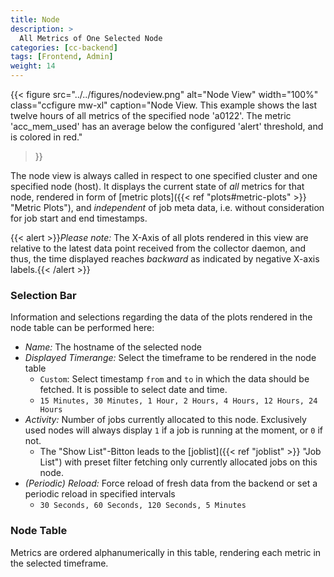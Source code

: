 ```yaml
---
title: Node
description: >
  All Metrics of One Selected Node
categories: [cc-backend]
tags: [Frontend, Admin]
weight: 14
---
```


{{< figure src="../../figures/nodeview.png" alt="Node View" width="100%" class="ccfigure mw-xl"
    caption="Node View. This example shows the last twelve hours of all metrics of the specified node 'a0122'. The metric 'acc_mem_used' has an average below the configured 'alert' threshold, and is colored in red."
>}}

The node view is always called in respect to one specified cluster and one specified node (host). It displays the current state of *all* metrics for that node, rendered in form of [metric plots]({{< ref "plots#metric-plots" >}} "Metric Plots"), and *independent* of job meta data, i.e. without consideration for job start and end timestamps.

{{< alert >}}*Please note:* The X-Axis of all plots rendered in this view are relative to the latest data point received from the collector daemon, and thus, the time displayed reaches *backward* as indicated by negative X-axis labels.{{< /alert >}}

### Selection Bar

Information and selections regarding the data of the plots rendered in the node table can be performed here:

* *Name:* The hostname of the selected node
* *Displayed Timerange:* Select the timeframe to be rendered in the node table
  * `Custom`: Select timestamp `from` and `to` in which the data should be fetched. It is possible to select date and time.
  * `15 Minutes, 30 Minutes, 1 Hour, 2 Hours, 4 Hours, 12 Hours, 24 Hours`
* *Activity:* Number of jobs currently allocated to this node. Exclusively used nodes will always display `1` if a job is running at the moment, or `0` if not.
  * The "Show List"-Bitton leads to the [joblist]({{< ref "joblist" >}} "Job List") with preset filter fetching only currently allocated jobs on this node.
* *(Periodic) Reload:* Force reload of fresh data from the backend or set a periodic reload in specified intervals
  * `30 Seconds, 60 Seconds, 120 Seconds, 5 Minutes`

### Node Table

Metrics are ordered alphanumerically in this table, rendering each metric in the selected timeframe.
